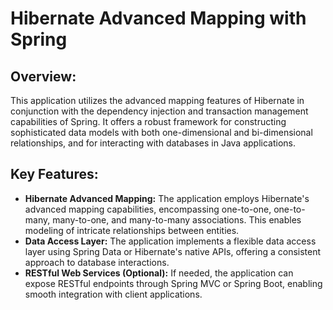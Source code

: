 # Hibernate Advanced Mapping with Spring

## Overview:
This application utilizes the advanced mapping features of Hibernate in conjunction with the dependency injection and transaction management capabilities of Spring. It offers a robust framework for constructing sophisticated data models with both one-dimensional and bi-dimensional relationships, and for interacting with databases in Java applications.

## Key Features:
- **Hibernate Advanced Mapping:** The application employs Hibernate's advanced mapping capabilities, encompassing one-to-one, one-to-many, many-to-one, and many-to-many associations. This enables modeling of intricate relationships between entities.
- **Data Access Layer:** The application implements a flexible data access layer using Spring Data or Hibernate's native APIs, offering a consistent approach to database interactions.
- **RESTful Web Services (Optional):** If needed, the application can expose RESTful endpoints through Spring MVC or Spring Boot, enabling smooth integration with client applications.
